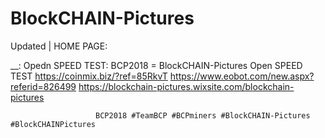 # BlockCHAIN-Pictures

Updated |
HOME PAGE:

__:  Opedn SPEED TEST:  BCP2018 
                       = BlockCHAIN-Pictures
                       Open SPEED TEST
                       https://coinmix.biz/?ref=85RkvT
                       https://www.eobot.com/new.aspx?referid=826499
                       https://blockchain-pictures.wixsite.com/blockchain-pictures
                       
                       BCP2018 #TeamBCP #BCPminers #BlockCHAIN-Pictures #BlockCHAINPictures 
                       
                       
